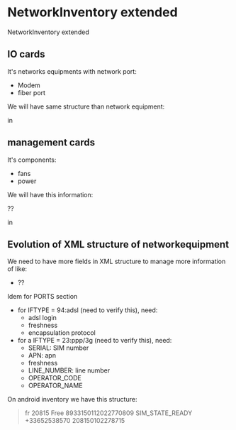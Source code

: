 # NetworkInventory extended

NetworkInventory extended

## IO cards

It's networks equipments with network port:
* Modem
* fiber port

We will have same structure than network equipment:

> <INFO>
> <PORTS>

in

> <DEVICE>
>       <EXTENSIONS>
>             <NETWORK>


## management cards

It's components:
* fans
* power
 
We will have this information:

??

in 

> <DEVICE>
>       <EXTENSIONS>
>             <COMPONENT>


## Evolution of XML structure of networkequipment

We need to have more fields in XML structure to manage more information of like:

* ??

Idem for PORTS section

* for IFTYPE = 94:adsl (need to verify this), need:
  * adsl login
  * freshness
  * encapsulation protocol
* for a IFTYPE = 23:ppp/3g (need to verify this), need:
  * SERIAL: SIM number
  * APN: apn
  * freshness
  * LINE_NUMBER: line number
  * OPERATOR_CODE
  * OPERATOR_NAME

On android inventory we have this structure:

>    <SIMCARDS>
>      <COUNTRY>fr</COUNTRY>
>      <OPERATOR_CODE>20815</OPERATOR_CODE>
>      <OPERATOR_NAME>Free</OPERATOR_NAME>
>      <SERIAL>8933150112022770809</SERIAL>
>      <STATE>SIM_STATE_READY</STATE>
>      <LINE_NUMBER>+33652538570</LINE_NUMBER>
>      <SUBSCRIBER_ID>208150102278715</SUBSCRIBER_ID>
>    </SIMCARDS>



